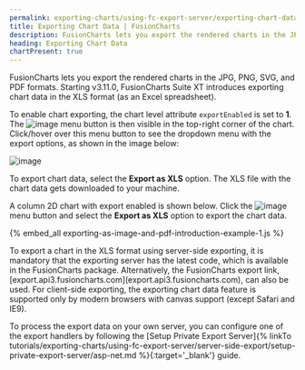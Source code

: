 ```yaml
---
permalink: exporting-charts/using-fc-export-server/exporting-chart-data.html
title: Exporting Chart Data | FusionCharts
description: FusionCharts lets you export the rendered charts in the JPG, PNG, SVG, and PDF formats. To enable server-side exporting, attribute exportEnabled is set to 1
heading: Exporting Chart Data
chartPresent: true
---
```


FusionCharts lets you export the rendered charts in the JPG, PNG, SVG, and PDF formats. Starting v3.11.0, FusionCharts Suite XT introduces exporting chart data in the XLS format (as an Excel spreadsheet).

To enable chart exporting, the chart level attribute `exportEnabled` is set to __1__. The ![image](/assets/images/exporting-as-image-and-pdf-export-button.jpg) menu button is then visible in the top-right corner of the chart. Click/hover over this menu button to see the dropdown menu with the export options, as shown in the image below:

![image](/assets/images/exporting-as-image-and-pdf-export-menu.jpg)

To export chart data, select the __Export as XLS__ option. The XLS file with the chart data gets downloaded to your machine.

A column 2D chart with export enabled is shown below. Click the ![image](/assets/images/exporting-as-image-and-pdf-export-button.jpg) menu button and select the __Export as XLS__ option to export the chart data.

{% embed_all exporting-as-image-and-pdf-introduction-example-1.js %}

<p class="text-info">  To export a chart in the XLS format using server-side exporting, it is mandatory that the exporting server has the latest code, which is available in the FusionCharts package. Alternatively, the FusionCharts export link, [export.api3.fusioncharts.com](export.api3.fusioncharts.com), can also be used. For client-side exporting, the exporting chart data feature is supported only by modern browsers with canvas support (except Safari and IE9). </p>

<p class="text-info"> To process the export data on your own server, you can configure one of the export handlers by following the [Setup Private Export Server]{% linkTo tutorials/exporting-charts/using-fc-export-server/server-side-export/setup-private-export-server/asp-net.md %}{:target='_blank'} guide. </p>
